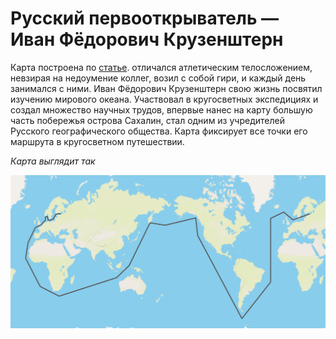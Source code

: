 # Русский первооткрыватель — Иван Фёдорович Крузенштерн
Карта построена по [статье](https://pomnisvoih.ru/velikie-lyudi-rossii/puteshestvenniki/russkij-pervootkryvatel-ivan-fyodorovich-kruzenshtern.html). отличался атлетическим телосложением, невзирая на недоумение коллег, возил с собой гири, и каждый день занимался с ними.
Иван Фёдорович Крузенштерн свою жизнь посвятил изучению мирового океана. Участвовал в кругосветных экспедициях и создал множество научных трудов, впервые нанес на карту большую часть побережья острова Сахалин, стал одним из учредителей Русского географического общества. Карта фиксирует все точки его маршрута в кругосветном путешествии.

*Карта выглядит так*

![image](map.png)
